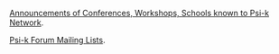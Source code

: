 [Announcements of Conferences, Workshops, Schools known to Psi-k Network](https://psi-k.net/events/).

[Psi-k Forum Mailing Lists](https://psi-k.net/list/).

